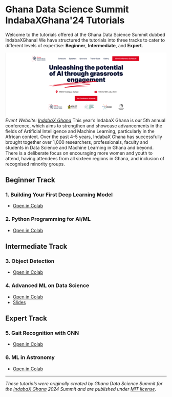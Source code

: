 # Ghana Data Science Summit IndabaXGhana'24 Tutorials

Welcome to the tutorials offered at the Ghana Data Science Summit dubbed IndabaXGhana! We have structured the tutorials into three tracks to cater to different levels of expertise: **Beginner**, **Intermediate**, and **Expert**.

![Project Header](images/project_header.png)
*Event Website: [IndabaX Ghana](https://www.indabaxghana.com/)*
This year’s IndabaX Ghana is our 5th annual conference, which aims to strengthen and showcase advancements in the fields of Artificial Intelligence and Machine Learning, particularly in the African context. Over the past 4-5 years, IndabaX Ghana has successfully brought together over 1,000 researchers, professionals, faculty and students in Data Science and Machine Learning in Ghana and beyond. There is a deliberate focus on encouraging more women and youth to attend, having attendees from all sixteen regions in Ghana, and inclusion of recognised minority groups.


## **Beginner Track**
### 1. Building Your First Deep Learning Model
- [Open in Colab](#yettoadd) 

### 2. Python Programming for AI/ML
- [Open in Colab](https://colab.research.google.com/drive/1V519DQbptRKUrhU6Xo5J7h0oEEqtQSay?usp=sharing) 

## **Intermediate Track**
### 3. Object Detection
- [Open in Colab](https://colab.research.google.com/drive/18di_gO8bnK-ifgYR83X9FfXDxvhHBrjC?usp=sharing) 

### 4. Advanced ML on Data Science
- [Open in Colab](https://colab.research.google.com/drive/1oI2dJuix4k35lYUddN_PbncNaqO_Sgbr?usp=sharing) 
- [Slides](https://docs.google.com/presentation/d/e/2PACX-1vSK_C-__Wj20lhNVa_HwQROBy2c-gBtdWMuuj2W6XfxO5D-dQvyAsXyIUH1PRU9Mw/pub?start=false&loop=false&delayms=3000)

## **Expert Track**
### 5. Gait Recognition with CNN
- [Open in Colab](https://colab.research.google.com/drive/1oI2dJuix4k35lYUddN_PbncNaqO_Sgbr?usp=sharing) 

### 6. ML in Astronomy 
- [Open in Colab](https://colab.research.google.com/drive/1GR_j0vz7l5S-OE0fO33kbQU_gkrokyyS?usp=sharing)

---

*These tutorials were originally created by Ghana Data Science Summit for the [IndabaX Ghana](https://www.indabaxghana.com/) 2024  Summit and are published under [MIT license](https://choosealicense.com/licenses/mit/).*



